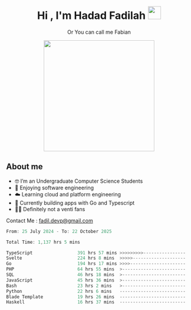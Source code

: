 <h1 align="center">Hi , I'm Hadad Fadilah  <img src="https://media.giphy.com/media/hvRJCLFzcasrR4ia7z/giphy.gif" width="35" ></h1>
<p align="center"><span>Or You can call me <span style="font: bold">Fabian</span></p>
<p align="center">
<img src="https://media.tenor.com/78dNivDemDAAAAAi/speech-bubble-venti.gif" width="300"/>    
</p>

##  About me
- 🤓 I’m an Undergraduate Computer Science Students
- 🍰 Enjoying software engineering
- ☁️ Learning cloud and platform engineering
- 🧰 Currently building apps with Go and Typescript 
- 🏃‍♂️ Definitely not a venti fans

Contact Me : fadil.devp@gmail.com

<!--START_SECTION:waka-->

```go
From: 25 July 2024 - To: 22 October 2025

Total Time: 1,137 hrs 5 mins

TypeScript                 391 hrs 57 mins >>>>>>>>>----------------   34.22 %
Svelte                     224 hrs 8 mins  >>>>>--------------------   19.57 %
Go                         194 hrs 17 mins >>>>---------------------   16.96 %
PHP                        64 hrs 55 mins  >------------------------   05.67 %
SQL                        46 hrs 18 mins  >------------------------   04.04 %
JavaScript                 45 hrs 36 mins  >------------------------   03.98 %
Bash                       23 hrs 2 mins   >------------------------   02.01 %
Python                     22 hrs 6 mins   -------------------------   01.93 %
Blade Template             19 hrs 26 mins  -------------------------   01.70 %
Haskell                    16 hrs 37 mins  -------------------------   01.45 %
```

<!--END_SECTION:waka-->




<!--
**Fadil-Tao/Fadil-Tao** is a ✨ _special_ ✨ repository because its `README.md` (this file) appears on your GitHub profile.


